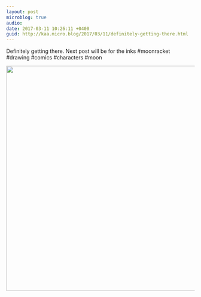```yaml
---
layout: post
microblog: true
audio: 
date: 2017-03-11 10:26:11 +0400
guid: http://kaa.micro.blog/2017/03/11/definitely-getting-there.html
---
```

Definitely getting there. Next post will be for the inks #moonracket #drawing #comics #characters #moon

<img src="https://www.kaa.bz/uploads/2018/f7ae76dfc9.jpg" width="600" height="600" />
